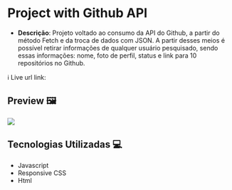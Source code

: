# Project with Github API

- **Descrição**: Projeto voltado ao consumo da API do Github, a partir do método Fetch e da troca de dados com JSON. A partir desses meios é possível retirar informações de qualquer usuário pesquisado, sendo essas informações: nome, foto de perfil, status e link para 10 repositórios no Github. 

ℹ️ Live url link: 

## Preview 🖼️

[<img src="./src/imgs/desktopview.gif">]()

## Tecnologias Utilizadas 💻

- Javascript 
- Responsive CSS 
- Html 


